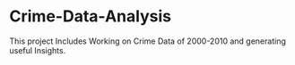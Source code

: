 # Crime-Data-Analysis
This project Includes Working on Crime Data of 2000-2010 and generating useful Insights.
